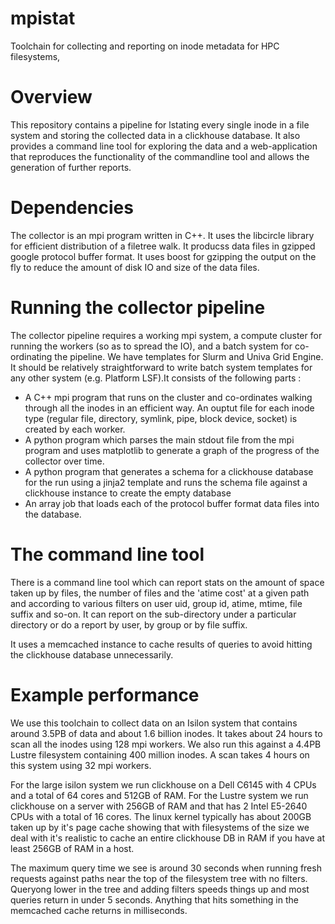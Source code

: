 # mpistat
Toolchain for collecting and reporting on inode metadata for HPC filesystems,

Overview
========
This repository contains a pipeline for lstating every single inode in a file system and storing the collected data in a clickhouse database. It also provides a command line tool for exploring the data and a web-application that reproduces the functionality of the commandline tool and allows the generation of further reports.

Dependencies
============
The collector is an mpi program written in C++. It uses the libcircle library for efficient distribution of a filetree walk. It producss data files in gzipped google protocol buffer format. It uses boost for gzipping the output on the fly to reduce the amount of disk IO and size of the data files.

Running the collector pipeline
==============================
The collector pipeline requires a working mpi system, a compute cluster for running the workers (so as to spread the IO), and a batch system for co-ordinating the pipeline. We have templates for Slurm and Univa Grid Engine. It should be relatively straightforward to write batch system templates for any other system (e.g. Platform LSF).It consists of the following parts :

* A C++ mpi program that runs on the cluster and co-ordinates walking through all the inodes in an efficient way. An ouptut file for each inode type (regular file, directory, symlink, pipe, block device, socket) is created by each worker.
* A python program which parses the main stdout file from the mpi program and uses matplotlib to generate a graph of the progress of the collector over time.
* A python program that generates a schema for a clickhouse database for the run using a jinja2 template and runs the schema file against a clickhouse instance to create the empty database
* An array job that loads each of the protocol buffer format data files into the database.

The command line tool
=====================
There is a command line tool which can report stats on the amount of space taken up by files, the number of files and the 'atime cost' at a given path and according to various filters on user uid, group id, atime, mtime, file suffix and so-on. It can report on the sub-directory under a particular directory or do a report by user, by group or by file suffix.

It uses a memcached instance to cache results of queries to avoid hitting the clickhouse database unnecessarily.

Example performance
===================
We use this toolchain to collect data on an Isilon system that contains around 3.5PB of data and about 1.6 billion inodes. It takes about 24 hours to scan all the inodes using 128 mpi workers. We also run this against a 4.4PB Lustre filesystem containing 400 million inodes. A scan takes 4 hours on this system using 32 mpi workers.

For the large isilon system we run clickhouse on a Dell C6145 with 4 CPUs and a total of 64 cores and 512GB of RAM. For the Lustre system we run clickhouse on a server with 256GB of RAM and that has 2 Intel E5-2640 CPUs with a total of 16 cores. The linux kernel typically has about 200GB taken up by it's page cache showing that with filesystems of the size we deal with it's realistic to cache an entire clickhouse DB in RAM if you have at least 256GB of RAM in a host.

The maximum query time we see is around 30 seconds when running fresh requests against paths near the top of the filesystem tree with no filters. Queryong lower in the tree and adding filters speeds things up and most queries return in under 5 seconds. Anything that hits something in the memcached cache returns in milliseconds.

